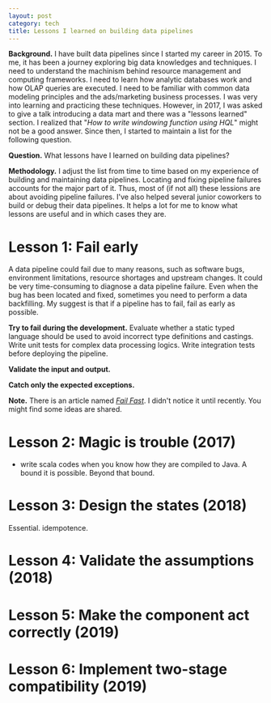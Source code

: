 ```yaml
---
layout: post
category: tech
title: Lessons I learned on building data pipelines
---
```


**Background.** 
I have built data pipelines since I started my career in 2015.
To me, it has been a journey exploring big data knowledges and techniques.
I need to understand the machinism behind resource management and computing frameworks.
I need to learn how analytic databases work and how OLAP queries are executed.
I need to be familiar with common data modeling principles and the ads/marketing business processes.
I was very into learning and practicing these techniques. 
However, in 2017, I was asked to give a talk introducing a data mart and there was a "lessons learned" section.
I realized that "*How to write windowing function using HQL*" might not be a good answer. 
Since then, I started to maintain a list for the following question.

**Question.** 
What lessons have I learned on building data pipelines?

**Methodology.** 
I adjust the list from time to time based on my experience of building and maintaining data pipelines.
Locating and fixing pipeline failures accounts for the major part of it. 
Thus, most of (if not all) these lessions are about avoiding pipeline failures.
I've also helped several junior coworkers to build or debug their data pipelines.
It helps a lot for me to know what lessons are useful and in which cases they are.

# Lesson 1: Fail early

A data pipeline could fail due to many reasons, such as software bugs, environment limitations, resource shortages and upstream changes.
It could be very time-consuming to diagnose a data pipeline failure.
Even when the bug has been located and fixed, sometimes you need to perform a data backfilling.
My suggest is that if a pipeline has to fail, fail as early as possible.

**Try to fail during the development.**
Evaluate whether a static typed language should be used to avoid incorrect type definitions and castings.
Write unit tests for complex data processing logics.
Write integration tests before deploying the pipeline. 

**Validate the input and output.**

**Catch only the expected exceptions.**

**Note.** There is an article named [*Fail Fast*](https://www.martinfowler.com/ieeeSoftware/failFast.pdf). 
I didn't notice it until recently. You might find some ideas are shared.




# Lesson 2: Magic is trouble (2017)

- write scala codes when you know how they are compiled to Java.
A bound it is possible. Beyond that bound.

# Lesson 3: Design the states (2018)

Essential. idempotence.

# Lesson 4: Validate the assumptions (2018)



# Lesson 5: Make the component act correctly (2019)

# Lesson 6: Implement two-stage compatibility (2019)

